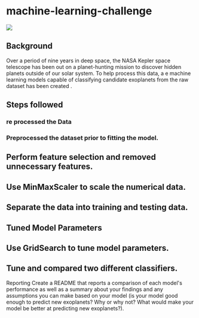 # machine-learning-challenge
<img src = "https://github.com/BanuNathan/machine-learning-challenge/blob/main/Images/exoplanets.jpg">

## Background

Over a period of nine years in deep space, the NASA Kepler space telescope has been out on a planet-hunting mission to discover hidden planets outside of our solar system. To help process this data, a e machine learning models capable of classifying candidate exoplanets from the raw dataset has been created .

## Steps followed
### re processed the Data
### Preprocessed the dataset prior to fitting the model.
## Perform feature selection and removed unnecessary features.
## Use MinMaxScaler to scale the numerical data.
## Separate the data into training and testing data.
## Tuned Model Parameters
## Use GridSearch to tune model parameters.
## Tune and compared two different classifiers.


Reporting
Create a README that reports a comparison of each model's performance as well as a summary about your findings and any assumptions you can make based on your model (is your model good enough to predict new exoplanets? Why or why not? What would make your model be better at predicting new exoplanets?).
